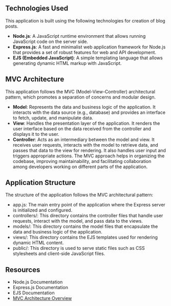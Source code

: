 ## Technologies Used
This application is built using the following technologies for creation of blog posts.

- **Node.js**: A JavaScript runtime environment that allows running JavaScript code on the server side.
- **Express.js**: A fast and minimalist web application framework for Node.js that provides a set of robust features for web and API development.
- **EJS (Embedded JavaScript)**: A simple templating language that allows generating dynamic HTML markup with JavaScript.

## MVC Architecture
This application follows the MVC (Model-View-Controller) architectural pattern, which promotes a separation of concerns and modular design.

- **Model**: Represents the data and business logic of the application. It interacts with the data source (e.g., database) and provides an interface to fetch, update, and manipulate data.
- **View**: Handles the presentation layer of the application. It renders the user interface based on the data received from the controller and displays it to the user.
- **Controller**: Acts as an intermediary between the model and view. It receives user requests, interacts with the model to retrieve data, and passes that data to the view for rendering. It also handles user input and triggers appropriate actions.
The MVC approach helps in organizing the codebase, improving maintainability, and facilitating collaboration among developers working on different parts of the application.

## Application Structure
The structure of the application follows the MVC architectural pattern:

- app.js: The main entry point of the application where the Express server is initialized and configured.
- controllers/: This directory contains the controller files that handle user requests, interact with the model, and pass data to the views.
- models/: This directory contains the model files that encapsulate the data and business logic of the application.
- views/: This directory contains the EJS templates used for rendering dynamic HTML content.
- public/: This directory is used to serve static files such as CSS stylesheets and client-side JavaScript files.

## Resources
- Node.js Documentation
- Express.js Documentation
- EJS Documentation
- [MVC Architecture Overview](https://en.wikipedia.org/wiki/Model–view–controller)
